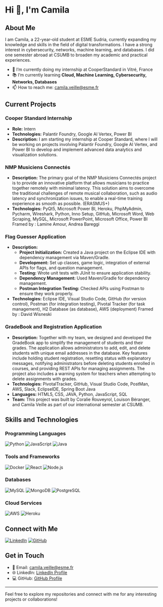 # Hi 👋, I'm Camila

## About Me
I am Camila, a 22-year-old student at ESME Sudria, currently expanding my knowledge and skills in the field of digital transformations. I have a strong interest in cybersecurity, networks, machine learning, and databases. I did one semester abroad at CSUMB to broaden my academic and practical experiences.

- 🌟 I’m currently doing my internship at CooperStandard in Vitré, France
- 📚 I’m currently learning **Cloud, Machine Learning, Cybersecurity, Networks, Databases**
- 📫 How to reach me: [camila.veille@esme.fr](mailto:camila.veille@esme.fr)

## Current Projects

### Cooper Standard Internship
- **Role:** Intern
- **Technologies:** Palantir Foundry, Google AI Vertex, Power BI
- **Description:** I am starting my internship at Cooper Standard, where I will be working on projects involving Palantir Foundry, Google AI Vertex, and Power BI to develop and implement advanced data analytics and visualization solutions.

### NMP Musiciens Connectés
- **Description:** The primary goal of the NMP Musiciens Connectés project is to provide an innovative platform that allows musicians to practice together remotely with minimal latency. This solution aims to overcome the traditional challenges of remote musical collaboration, such as audio latency and synchronization issues, to enable a real-time training experience as smooth as possible. (ERASMUS+)
- **Technologies:** PyQt5, Microsoft Power BI, Heroku, PhpMyAdmin, Pycharm, Wireshark, Python, Inno Setup, GitHub, Microsoft Word, Web Scraping, MySQL, Microsoft PowerPoint, Microsoft Office, Power BI
  Framed by : Lamine Amour, Andrea Bareggi

### Flag Guesser Application
- **Description:** 
  - **Project Initialization:** Created a Java project on the Eclipse IDE with dependency management via Maven/Gradle.
  - **Development:** Set up classes, game logic, integration of external APIs for flags, and question management.
  - **Testing:** Wrote unit tests with JUnit to ensure application stability.
  - **Dependency Management:** Used Maven/Gradle for dependency management.
  - **Postman Integration Testing:** Checked APIs using Postman to ensure they work properly.
- **Technologies:** Eclipse IDE, Visual Studio Code, GitHub (for version control), Postman (for integration testing), Pivotal Tracker (for task management), H2 Database (as database), AWS (deployment)
  Framed by : David Wisneski
  
### GradeBook and Registration Application
- **Description:** Together with my team, we designed and developed the GradeBook app to simplify the management of students and their grades. The application allows administrators to add, edit, and delete students with unique email addresses in the database. Key features include holding student registration, resetting status with explanatory messages, notifying administrators before deleting students enrolled in courses, and providing REST APIs for managing assignments. The project also includes a warning system for teachers when attempting to delete assignments with grades.
- **Technologies:** PivotalTracker, GitHub, Visual Studio Code, PostMan, AWS, Slack, EclipseIDE, Spring Boot Java
- **Languages:** HTML5, CSS, JAVA, Python, JavaScript, SQL
- **Team:** This project was built by Coralie Rouveyrol, Louison Béranger, and Camila Veille as part of our international semester at CSUMB.

## Skills and Technologies

### Programming Languages
![Python](https://img.shields.io/badge/Python-%2314354C.svg?style=for-the-badge&logo=python&logoColor=white)
![JavaScript](https://img.shields.io/badge/JavaScript-%23323330.svg?style=for-the-badge&logo=javascript&logoColor=%23F7DF1E)
![Java](https://img.shields.io/badge/Java-%23ED8B00.svg?style=for-the-badge&logo=java&logoColor=white)

### Tools and Frameworks
![Docker](https://img.shields.io/badge/Docker-%230db7ed.svg?style=for-the-badge&logo=docker&logoColor=white)
![React](https://img.shields.io/badge/React-%2320232a.svg?style=for-the-badge&logo=react&logoColor=%2361DAFB)
![Node.js](https://img.shields.io/badge/Node.js-%23339933.svg?style=for-the-badge&logo=nodedotjs&logoColor=white)

### Databases
![MySQL](https://img.shields.io/badge/MySQL-%2300f.svg?style=for-the-badge&logo=mysql&logoColor=white)
![MongoDB](https://img.shields.io/badge/MongoDB-%2347A248.svg?style=for-the-badge&logo=mongodb&logoColor=white)
![PostgreSQL](https://img.shields.io/badge/PostgreSQL-%23336791.svg?style=for-the-badge&logo=postgresql&logoColor=white)

### Cloud Services
![AWS](https://img.shields.io/badge/AWS-%23232F3E.svg?style=for-the-badge&logo=amazonaws&logoColor=%23FF9900)
![Heroku](https://img.shields.io/badge/Heroku-%23430098.svg?style=for-the-badge&logo=heroku&logoColor=white)

## Connect with Me

[![LinkedIn](https://img.shields.io/badge/LinkedIn-%230077B5.svg?style=for-the-badge&logo=linkedin&logoColor=white)](https://www.linkedin.com/in/camilavlmd)
[![GitHub](https://img.shields.io/badge/GitHub-%23121011.svg?style=for-the-badge&logo=github&logoColor=white)](https://github.com/cvlmd)

## Get in Touch

- 📧 Email: [camila.veille@esme.fr](mailto:camila.veille@esme.fr)
- 🌐 LinkedIn: [LinkedIn Profile](https://www.linkedin.com/in/camilavlmd)
- 💻 GitHub: [GitHub Profile](https://github.com/cvlmd)

---

Feel free to explore my repositories and connect with me for any interesting projects or collaborations!
